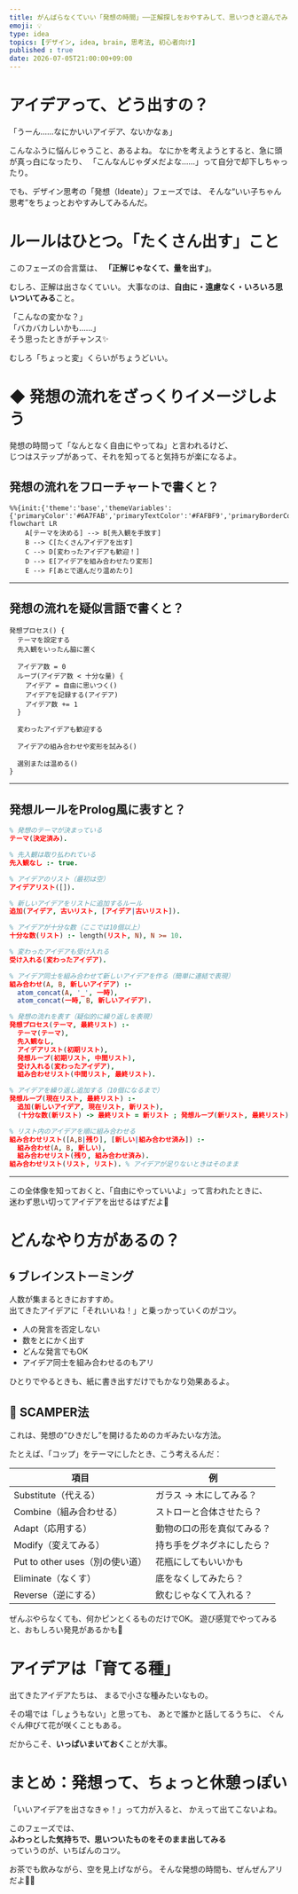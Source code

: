 ```yaml
---
title: がんばらなくていい「発想の時間」──正解探しをおやすみして、思いつきと遊んでみよう
emoji: 💡
type: idea
topics: [デザイン, idea, brain, 思考法, 初心者向け]
published : true
date: 2026-07-05T21:00:00+09:00
---
```


# アイデアって、どう出すの？

「うーん……なにかいいアイデア、ないかなぁ」

こんなふうに悩んじゃうこと、あるよね。
なにかを考えようとすると、急に頭が真っ白になったり、
「こんなんじゃダメだよな……」って自分で却下しちゃったり。

でも、デザイン思考の「発想（Ideate）」フェーズでは、
そんな“いい子ちゃん思考”をちょっとおやすみしてみるんだ。

# ルールはひとつ。「たくさん出す」こと

このフェーズの合言葉は、
**「正解じゃなくて、量を出す」**。

むしろ、正解は出さなくていい。
大事なのは、**自由に・遠慮なく・いろいろ思いついてみる**こと。

「こんなの変かな？」  
「バカバカしいかも……」  
そう思ったときがチャンス✨

むしろ「ちょっと変」くらいがちょうどいい。

# ◆ 発想の流れをざっくりイメージしよう

発想の時間って「なんとなく自由にやってね」と言われるけど、  
じつはステップがあって、それを知ってると気持ちが楽になるよ。

## 発想の流れをフローチャートで書くと？

```mermaid
%%{init:{'theme':'base','themeVariables':{'primaryColor':'#6A7FAB','primaryTextColor':'#FAFBF9','primaryBorderColor':'#6A7FAB','lineColor':'#6A7FABCC','textColor':'#6A7FABCC','fontSize':'30px'}}}%%
flowchart LR
    A[テーマを決める] --> B[先入観を手放す]
    B --> C[たくさんアイデアを出す]
    C --> D[変わったアイデアも歓迎！]
    D --> E[アイデアを組み合わせたり変形]
    E --> F[あとで選んだり温めたり]
```

---

## 発想の流れを疑似言語で書くと？

```text
発想プロセス() {
  テーマを設定する
  先入観をいったん脇に置く

  アイデア数 = 0
  ループ(アイデア数 < 十分な量) {
    アイデア = 自由に思いつく()
    アイデアを記録する(アイデア)
    アイデア数 += 1
  }

  変わったアイデアも歓迎する

  アイデアの組み合わせや変形を試みる()

  選別または温める()
}
```

---

## 発想ルールをProlog風に表すと？

```prolog
% 発想のテーマが決まっている
テーマ(決定済み).

% 先入観は取り払われている
先入観なし :- true.

% アイデアのリスト（最初は空）
アイデアリスト([]).

% 新しいアイデアをリストに追加するルール
追加(アイデア, 古いリスト, [アイデア|古いリスト]).

% アイデアが十分な数（ここでは10個以上）
十分な数(リスト) :- length(リスト, N), N >= 10.

% 変わったアイデアも受け入れる
受け入れる(変わったアイデア).

% アイデア同士を組み合わせて新しいアイデアを作る（簡単に連結で表現）
組み合わせ(A, B, 新しいアイデア) :-
  atom_concat(A, '_', 一時),
  atom_concat(一時, B, 新しいアイデア).

% 発想の流れを表す（疑似的に繰り返しを表現）
発想プロセス(テーマ, 最終リスト) :-
  テーマ(テーマ),
  先入観なし,
  アイデアリスト(初期リスト),
  発想ループ(初期リスト, 中間リスト),
  受け入れる(変わったアイデア),
  組み合わせリスト(中間リスト, 最終リスト).

% アイデアを繰り返し追加する（10個になるまで）
発想ループ(現在リスト, 最終リスト) :-
  追加(新しいアイデア, 現在リスト, 新リスト),
  (十分な数(新リスト) -> 最終リスト = 新リスト ; 発想ループ(新リスト, 最終リスト)).

% リスト内のアイデアを順に組み合わせる
組み合わせリスト([A,B|残り], [新しい|組み合わせ済み]) :-
  組み合わせ(A, B, 新しい),
  組み合わせリスト(残り, 組み合わせ済み).
組み合わせリスト(リスト, リスト). % アイデアが足りないときはそのまま
```

---

この全体像を知っておくと、「自由にやっていいよ」って言われたときに、  
迷わず思い切ってアイデアを出せるはずだよ🌱  

# どんなやり方があるの？

## 🌀 ブレインストーミング

人数が集まるときにおすすめ。  
出てきたアイデアに「それいいね！」と乗っかっていくのがコツ。

- 人の発言を否定しない  
- 数をとにかく出す  
- どんな発言でもOK  
- アイデア同士を組み合わせるのもアリ

ひとりでやるときも、紙に書き出すだけでもかなり効果あるよ。

## 🔧 SCAMPER法

これは、発想の“ひきだし”を開けるためのカギみたいな方法。

たとえば、「コップ」をテーマにしたとき、こう考えるんだ：

| 項目 | 例 |
|------|----|
| Substitute（代える） | ガラス → 木にしてみる？ |
| Combine（組み合わせる） | ストローと合体させたら？ |
| Adapt（応用する） | 動物の口の形を真似てみる？ |
| Modify（変えてみる） | 持ち手をグネグネにしたら？ |
| Put to other uses（別の使い道） | 花瓶にしてもいいかも |
| Eliminate（なくす） | 底をなくしてみたら？ |
| Reverse（逆にする） | 飲むじゃなくて入れる？ |

ぜんぶやらなくても、何かピンとくるものだけでOK。
遊び感覚でやってみると、おもしろい発見があるかも🌱

# アイデアは「育てる種」

出てきたアイデアたちは、
まるで小さな種みたいなもの。

その場では「しょうもない」と思っても、
あとで誰かと話してるうちに、
ぐんぐん伸びて花が咲くこともある。

だからこそ、**いっぱいまいておく**ことが大事。

# まとめ：発想って、ちょっと休憩っぽい

「いいアイデアを出さなきゃ！」って力が入ると、
かえって出てこないよね。

このフェーズでは、  
**ふわっとした気持ちで、思いついたものをそのまま出してみる**  
っていうのが、いちばんのコツ。

お茶でも飲みながら、空を見上げながら。
そんな発想の時間も、ぜんぜんアリだよ🍵🌼
